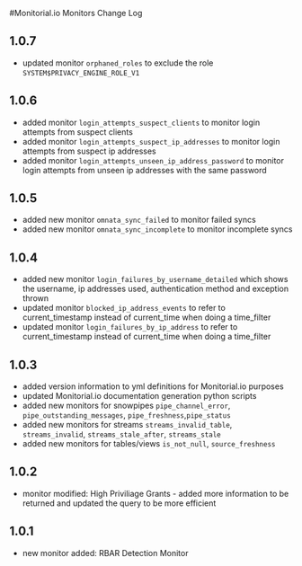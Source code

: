 #Monitorial.io Monitors Change Log

## 1.0.7
* updated monitor `orphaned_roles` to exclude the role `SYSTEM$PRIVACY_ENGINE_ROLE_V1`

## 1.0.6
* added monitor `login_attempts_suspect_clients` to monitor login attempts from suspect clients
* added monitor `login_attempts_suspect_ip_addresses` to monitor login attempts from suspect ip addresses
* added monitor `login_attempts_unseen_ip_address_password` to monitor login attempts from unseen ip addresses with the same password

## 1.0.5
* added new monitor `omnata_sync_failed` to monitor failed syncs
* added new monitor `omnata_sync_incomplete` to monitor incomplete syncs

## 1.0.4
* added new monitor `login_failures_by_username_detailed` which shows the username, ip addresses used, authentication method and exception thrown
* updated monitor `blocked_ip_address_events` to refer to current_timestamp instead of current_time when doing a time_filter
* updated monitor `login_failures_by_ip_address` to refer to current_timestamp instead of current_time when doing a time_filter

## 1.0.3
* added version information to yml definitions for Monitorial.io purposes
* updated Monitorial.io documentation generation python scripts
* added new monitors for snowpipes `pipe_channel_error`, `pipe_outstanding_messages`, `pipe_freshness`,`pipe_status`
* added new monitors for streams `streams_invalid_table`, `streams_invalid`, `streams_stale_after`, `streams_stale`
* added new monitors for tables/views `is_not_null`, `source_freshness`

## 1.0.2
* monitor modified: High Priviliage Grants - added more information to be returned and updated the query to be more efficient

## 1.0.1
* new monitor added: RBAR Detection Monitor
